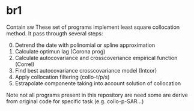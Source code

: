 # br1
Contain sw 
These set of programs implement least square collocation method.
It pass througth several steps:

0) Detrend the date with polinomial or spline approximation 
1) Calculate optimun lag (Corona prog)
2) Calculate autocovariance and crosscoveriance empirical function (Correl)
3) Find best autocovariance crosscovariance model (Intcor)
4) Apply collocation filtering (collo-t/p/s)
5) Estrapolate componente taking into account solution of collocation

Note not all programs present in this repository are need
some are derive from original code for specific task (e.g. collo-p-SAR...)
